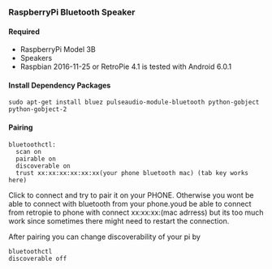 ### RaspberryPi Bluetooth Speaker

#### Required
  * RaspberryPi Model 3B
  * Speakers
  * Raspbian 2016-11-25 or RetroPie 4.1 is tested with Android 6.0.1

#### Install Dependency Packages
  
  

  	

    sudo apt-get install bluez pulseaudio-module-bluetooth python-gobject python-gobject-2
#### Pairing
  
    bluetoothctl:
      scan on
      pairable on
      discoverable on
      trust xx:xx:xx:xx:xx:xx(your phone bluetooth mac) (tab key works here)
      
Click to connect and try to pair it on your PHONE. Otherwise you wont be able to connect with bluetooth from your phone.youd be able to connect from retropie to phone with connect xx:xx:xx:(mac adrress) but its too much work since sometimes there might need to restart the connection.

After pairing you can change discoverability of your pi by

    bluetoothctl
    discoverable off
    